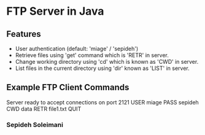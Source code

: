 # FTP Server in Java

## Features
- User authentication (default: 'miage' / 'sepideh')
- Retrieve files using 'get' command which is 'RETR' in server.
- Change working directory using 'cd' which is known as 'CWD' in server.
- List files in the current directory using 'dir' known as 'LIST' in server.

## Example FTP Client Commands
Server ready to accept connections on port 2121
USER miage
PASS sepideh
CWD data
RETR file1.txt
QUIT

### Sepideh Soleimani
